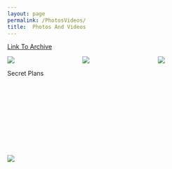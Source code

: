 ```yaml
---
layout: page
permalink: /PhotosVideos/
title:  Photos And Videos
---
```

[Link To Archive]({{site.baseurl}}/PhotosVideos-a)
<div style="display:grid;grid-gap:10px;grid-template-columns:repeat(3, 1fr)">
<div style="aspect-ratio:.75">
<img style="margin-top:0px;margin-bottom:0px" loading="lazy" src="{{site.baseurl}}\images\2023\1.jpg">
<p>Secret Plans</p>
</div>
<div style="aspect-ratio:.75">
<img style="margin-top:0px;margin-bottom:0px" loading="lazy" src="{{site.baseurl}}\images\2023\robot.jpg">
</div>
<div style="aspect-ratio:.75">
<img style="margin-top:0px;margin-bottom:0px" loading="lazy" src="{{site.baseurl}}\images\2023\robot1.jpg">
</div>
<div style="aspect-ratio:.75">
<img style="margin-top:0px;margin-bottom:0px" loading="lazy" src="{{site.baseurl}}\images\2023\robot2.jpg">
</div>
</div>
